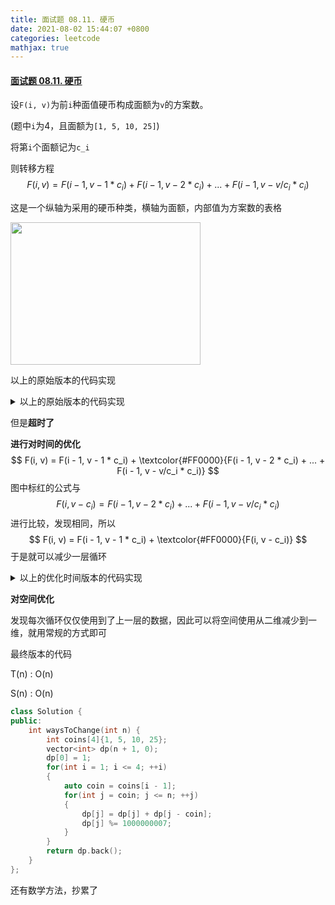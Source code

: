 ```yaml
---
title: 面试题 08.11. 硬币
date: 2021-08-02 15:44:07 +0800
categories: leetcode
mathjax: true
---
```


#### [面试题 08.11. 硬币](https://leetcode-cn.com/problems/coin-lcci/)

设`F(i, v)`为前`i`种面值硬币构成面额为`v`的方案数。

(题中`i`为4，且面额为`[1, 5, 10, 25]`)

将第`i`个面额记为`c_i`

则转移方程
$$
F(i, v) = F(i - 1, v - 1 * c_i) + F(i - 1, v - 2 * c_i) + ... + F(i - 1, v - v/c_i * c_i)
$$

这是一个纵轴为采用的硬币种类，横轴为面额，内部值为方案数的表格

<img src="https://image.cinte.cc/2021/08/02/7610cb05b7f9d.jpg" width="304" height="228">

以上的原始版本的代码实现

<details>
<summary>以上的原始版本的代码实现</summary>
<pre><code>
class Solution {
public:
    int waysToChange(int n) {
        int coins[4]{1, 5, 10, 25};
        vector<vector<int>> dp(5, vector<int>(n + 1, 0));
        dp[0][0] = 1;
        for(int i = 1; i <= 4; ++i)
        {
            dp[i][0] = 1;
            auto coin = coins[i - 1];
            for(int j = 1; j <= n; ++j)
            {
                dp[i][j] = dp[i - 1][j];
                for(int k = 1; k <= j / coin; ++k)
                {
                    dp[i][j] += dp[i - 1][j - k * coin];
                    dp[i][j] %= 1000000007;
                }
            }
        }
        return dp.back().back();
    }
};
</code></pre>
</details>

但是**超时了**

**进行对时间的优化**
$$
F(i, v) = F(i - 1, v - 1 * c_i) + \textcolor{#FF0000}{F(i - 1, v - 2 * c_i) + ... + F(i - 1, v - v/c_i * c_i)}
$$
图中标红的公式与
$$
F(i, v - c_i) = F(i - 1, v - 2 * c_i) + ... + F(i - 1, v - v/c_i * c_i)
$$
进行比较，发现相同，所以
$$
F(i, v) = F(i - 1, v - 1 * c_i) + \textcolor{#FF0000}{F(i, v - c_i)}
$$
于是就可以减少一层循环

<details>
<summary>以上的优化时间版本的代码实现</summary>
<pre><code>
class Solution {
public:
    int waysToChange(int n) {
        int coins[4]{1, 5, 10, 25};
        vector<vector<int>> dp(5, vector<int>(n + 1, 0));
        dp[0][0] = 1;
        for(int i = 1; i <= 4; ++i)
        {
            dp[i][0] = 1;
            auto coin = coins[i - 1];
            for(int j = 1; j <= n; ++j)
            {
                dp[i][j] = dp[i - 1][j];
                if(j >= coin)
                    dp[i][j] += dp[i][j - coin];
                dp[i][j] %= 1000000007;
            }
        }
        return dp.back().back();
    }
};
</code></pre>
</details>

**对空间优化**

发现每次循环仅仅使用到了上一层的数据，因此可以将空间使用从二维减少到一维，就用常规的方式即可

最终版本的代码

T(n) : O(n)

S(n) : O(n)

```c++
class Solution {
public:
    int waysToChange(int n) {
        int coins[4]{1, 5, 10, 25};
        vector<int> dp(n + 1, 0);
        dp[0] = 1;
        for(int i = 1; i <= 4; ++i)
        {
            auto coin = coins[i - 1];
            for(int j = coin; j <= n; ++j)
            {
                dp[j] = dp[j] + dp[j - coin];
                dp[j] %= 1000000007;
            }
        }
        return dp.back();
    }
};
```



还有数学方法，抄累了
